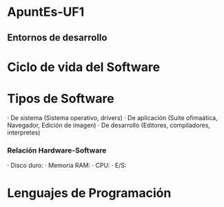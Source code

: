 # ApuntEs-UF1

## Entornos de desarrollo

# Ciclo de vida del Software
# Tipos de Software 
  · De sistema (Sistema operativo, drivers)
  · De aplicación (Suite ofimaática, Navegador, Edición de imagen)
  · De desarrollo (Editores, compiladores, interpretes)
### Relación Hardware-Software
  · Disco duro:
  · Memoria RAM:
  · CPU:
  · E/S:
# Lenguajes de Programación

